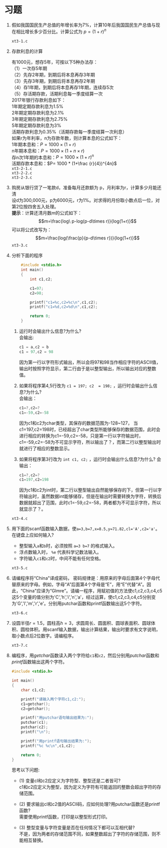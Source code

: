 # 习题

1. 假如我国国民生产总值的年增长率为7%，计算10年后我国国民生产总值与现在相比增长多少百分比。计算公式为 $p=(1+r)^n$

    `xt3-1.c`

2. 存款利息的计算

    有1000元，想存5年，可按以下5种办法存：  
    （1）一次存5年期  
    （2）先存2年期，到期后将本息再存3年期  
    （3）先存3年期，到期后将本息再存2年期  
    （4）存1年期，到期后将本息再存1年期，连续存5次  
    （5）存活期存款，活期利息每一季度结算一次  
    2017年银行存款利息如下：  
    1年期定期存款利息为1.5%  
    2年期定期存款利息为2.1%  
    3年期定期存款利息为2.75%  
    5年期定期存款利息为3%  
    活期存款利息为0.35%（活期存款每一季度结算一次利息）  
    如果r为年利率，n为存款年数，则计算本息的公式如下：  
    1年期本息和：$P= 1000\times (1+r)$  
    n年期本息和：$P= 1000\times (1+n\times r)$  
    存n次1年期的本息和：$P=1000\times (1+r)^n$  
    活期存款本息和：$P= 1000 * (1+\frac {r}{4})^{4n}$  
  `xt3-2-1.c`  
  `xt3-2-2.c`  
  `xt3-2-3.c`  
3. 购房从银行贷了一笔款d，准备每月还款额为 p，月利率为r，计算多少月能还清  
设d为300,000元，p为6000元，r为1%。对求得的月份取小数点后一位，对第2位按四舍五入处理。  
**提示**：计算还清月数$m$的公式如下：$$m=\frac{log\ p-log(p-d\times r)}{log(1+r)}$$
    可以将公式改写为：$$m=\frac{log(\frac{p}{p-d\times r})}{log(1+r)}$$
  `xt3-3.c`
4. 分析下面的程序

    ```c
        #include <stdio.h>
        int main()
        {
            int c1,c2;

            c1=97;
            c2=98;

            printf("c1=%c,c2=%c\n",c1,c2);
            printf("c1=%d,c2=%d\n",c1,c2);

            return 0;
        }
    ```

    1. 运行时会输出什么信息?为什么?  
        会输出:

        ```c
        c1 = a,c2 = b
        c1 = 97,c2 = 98
        ```

        因为第一行以字符形式输出，所以会将97和98当作相应字符的ASCII值，输出时按照字符显示，第二行由于是以整型输出，所以输出对应的整数值。
    2. 如果将程序第4,5行改为 `c1 = 197; c2  = 198;` ，运行时会输出什么信息?为什么?  
        会输出：

        ```c
        c1=?,c2=?
        c1=-59,c2=-58
        ```

        因为c1和c2为char类型，其保存的数据范围为-128~127，
        当c1=197,c2=198时，已经超出了char类型所能够保存的数据范围，此时会进行相应的转换为c1=-59,c2=-58，只是第一行以字符输出时，c1=-59,c2=-58为不可显示字符，所以输出了？，而第二行以整型输出时就进行了相应的整数显示。
    3. 如果将程序第3行改为 `int c1, c2;` ，运行时会输出什么信息?为什么?
        会输出：

        ```c
        c1=?,c2=?
        c1=197,c2=198
        ```

        因为c1和c2为int时，第二行以整型输出自然能够保存的下，但第一行以字符输出时，虽然数据int能够储存，但是在输出时需要转换为字符，转换后数据就超出了范围，此时c1=-59,c2=-58，两者都为不可显示字符，所以就显示了？。  

    `xt3-4.c`
5. 用下面的scanf函数输入数据，使`a=3,b=7,x=8.5,y=71.82,cl='A',c2='a'`。在键盘上应如何输入?
    - 整型输入`a`和`b`时，必须按照 `a=3 b=7` 的格式输入。
    - 浮点数输入时， `%e` 代表科学记数法输入。
    - 字符输入`c1`和`c2`时，中间不能有任何空格。

    `xt3-5.c`
6. 请编程序将“China"译成密码，
   密码规律是：用原来的字母后面第4个字母代替原来的字母。例如，字母“A”后面第4个字母是“E”，用“E”代替“A”。因此，“China"应译为“Glmre”。请编一程序，用赋初值的方法使c1,c2,c3,c4,c5这5个变量的值分别为'C','h','i','n','a'，经过运算，使c1,c2,c3,c4,c5分别变为'G','l','m','r','e'。分别用putchar函数和printf函数输出这5个字符。

   `xt3-6.c`
7. 设圆半径$r=1.5$，圆柱高$h=3$，求圆周长、圆面积、圆球表面积、圆球体积、圆柱体积。用scanf输入数据，输出计算结果，输出时要求有文字说明，取小数点后2位数字。请编程序。

    `xt3-7.c`
8. 编程序，用$getchar$函数读入两个字符给`c1`和`c2`，然后分别用$putchar$函数和$printf$函数输出这两个字符。

    ```c
    #include <stdio.h>

    int main()
    {
        char c1,c2;

        printf("请输入两个字符c1,c2:");
        c1=getchar();
        c2=getchar();

        printf("用putchar语句输出结果为:");
        putchar(c1);
        putchar(c2);
        printf("\n");

        printf("用printf语句输出结果为:");
        printf("%c %c\n",c1,c2);

        return 0;
    }
    ```

    思考以下问题:

    - (1) 变量cl和c2应定义为字符型、整型还是二者皆可?  
        c1和c2应定义为整型，因为定义为字符有可能返回的整数会超出字符的存储范围。

    - (2) 要求输出cl和c2值的ASCII码，应如何处理?用putchar函数还是printf函数?  
        需要使用printf函数，打印是以整型形式打印。

    - (3) 整型变量与字符变量是否在任何情况下都可以互相代替?  
        不是，因为两者的存储范围不同，如果整数超出了字符的存储范围，则不能相互替换。

